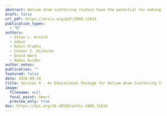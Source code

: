 ```yaml
---
abstract: Helium atom scattering studies have the potential for making numerous breakthroughs in the study of processes on surfaces. As this field remains active, there will frequently be new young researchers entering the field. The transition from student to researcher is often met with difficulty, consequently wasting limited time available for a PhD or masters level research. Addressing this issue, we present an educational package for emerging research students in the field of helium atom scattering. We hope that this package serves as sufficient material to significantly accelerate the progress made by new postgraduate students.
draft: false
url_pdf: https://arxiv.org/pdf/2009.11614
publication_types:
  - "8"
authors:
  - Ethan L. Arnold
  - admin
  - Rohit Prabhu
  - Connor S. Richards
  - David Ward
  - Nadav Avidor
author_notes:
publication: ""
featured: false
date: 2020-09-24
title: Version 0 - An Educational Package for Helium Atom Scattering Studies
image:
  filename: null
  focal_point: Smart
  preview_only: true
doi: https://doi.org/10.48550/arXiv.2009.11614
---
```

